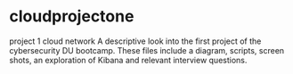 # cloudprojectone
project 1 cloud network
A descriptive look into the first project of the cybersecurity DU bootcamp. These files include a diagram, scripts, screen shots, an exploration of Kibana and relevant interview questions.
